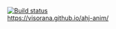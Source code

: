 [![Build status](https://ci.appveyor.com/api/projects/status/k0jncgt00jo0i7rn?svg=true)](https://ci.appveyor.com/project/Visorana/ahj-anim)  
https://visorana.github.io/ahj-anim/
